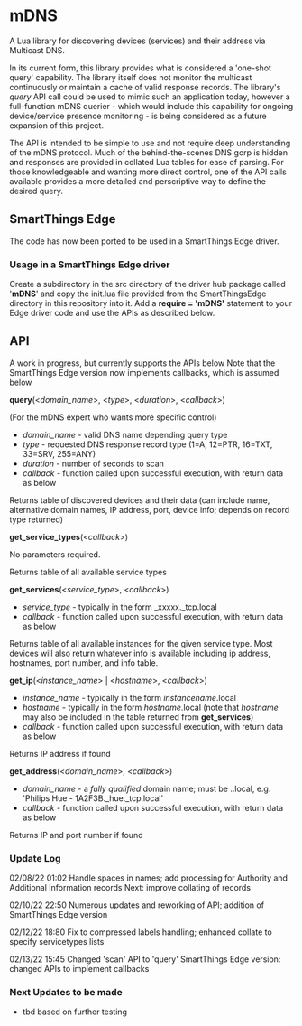 # mDNS
A Lua library for discovering devices (services) and their address via Multicast DNS.

In its current form, this library provides what is considered a 'one-shot query' capability.  The library itself does not monitor the multicast continuously or maintain a cache of valid response records.  The library's *query* API call could be used to mimic such an application today, however a full-function mDNS querier - which would include this capability for ongoing device/service presence monitoring - is being considered as a future expansion of this project.

The API is intended to be simple to use and not require deep understanding of the mDNS protocol.  Much of the behind-the-scenes DNS gorp is hidden and responses are provided in collated Lua tables for ease of parsing.  For those knowledgeable and wanting more direct control, one of the API calls available provides a more detailed and perscriptive way to define the desired query.

## SmartThings Edge
The code has now been ported to be used in a SmartThings Edge driver.  

### Usage in a SmartThings Edge driver
Create a subdirectory in the src directory of the driver hub package called '**mDNS**' and copy the init.lua file provided from the SmartThingsEdge directory in this repository into it.  Add a **require = 'mDNS'** statement to your Edge driver code and use the APIs as described below.

## API
A work in progress, but currently supports the APIs below
Note that the SmartThings Edge version now implements callbacks, which is assumed below

**query**(<*domain_name*>, <*type*>, <*duration*>, <*callback*>)

(For the mDNS expert who wants more specific control)

- *domain_name* - valid DNS name depending query type
- *type* - requested DNS response record type (1=A, 12=PTR, 16=TXT, 33=SRV, 255=ANY)
- *duration* - number of seconds to scan
- *callback* - function called upon successful execution, with return data as below

Returns table of discovered devices and their data (can include name, alternative domain names, IP address, port, device info; depends on record type returned)
  
 
**get_service_types**(<*callback*>)

No parameters required.

Returns table of all available service types 
 
 
**get_services**(<*service_type*>, <*callback*>)

- *service_type* - typically in the form \_xxxxx.\_tcp.local
- *callback* - function called upon successful execution, with return data as below

Returns table of all available instances for the given service type.  Most devices will also return whatever info is available including ip address, hostnames, port number, and info table.
 
 
**get_ip**(<*instance_name*> | <*hostname*>, <*callback*>)

- *instance_name* - typically in the form *instancename*.local 
- *hostname* - typically in the form *hostname*.local   (note that *hostname* may also be included in the table returned from **get_services**) 
- *callback* - function called upon successful execution, with return data as below

Returns IP address if found
  
  
**get_address**(<*domain_name*>, <*callback*>)

- *domain_name* - a *fully qualified* domain name; must be <instance name>.<service type>.local, e.g. 'Philips Hue - 1A2F3B._hue._tcp.local'
- *callback* - function called upon successful execution, with return data as below

Returns IP and port number if found


### Update Log
02/08/22 01:02    Handle spaces in names; add processing for Authority and Additional Information records
                  Next: improve collating of records

02/10/22 22:50    Numerous updates and reworking of API; addition of SmartThings Edge version

02/12/22 18:80    Fix to compressed labels handling; enhanced collate to specify servicetypes lists
  
02/13/22 15:45    Changed 'scan' API to 'query'
                  SmartThings Edge version: changed APIs to implement callbacks

### Next Updates to be made
- tbd based on further testing

